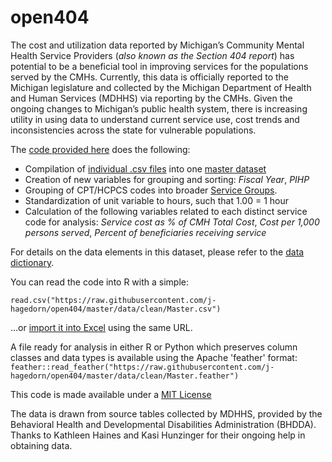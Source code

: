 open404
=======
The cost and utilization data reported by Michigan’s Community Mental Health Service Providers (*also known as the Section 404 report*) has potential to be a beneficial tool in improving services for the populations served by the CMHs.  Currently, this data is officially reported to the Michigan legislature and collected by the Michigan Department of Health and Human Services (MDHHS) via reporting by the CMHs.  Given the ongoing changes to Michigan’s public health system, there is increasing utility in using data to understand current service use, cost trends and inconsistencies across the state for vulnerable populations.  

The [code provided here](https://github.com/j-hagedorn/open404/tree/master/404code) does the following:

* Compilation of [individual .csv files](https://github.com/j-hagedorn/open404/tree/master/data/raw) into one [master dataset](https://github.com/j-hagedorn/open404/blob/master/data/clean/Master.csv)
* Creation of new variables for grouping and sorting: _Fiscal Year_, _PIHP_
* Grouping of CPT/HCPCS codes into broader [Service Groups](https://github.com/j-hagedorn/open404/blob/master/data/clean/service_groups.csv). 
* Standardization of unit variable to hours, such that 1.00 = 1 hour
* Calculation of the following variables related to each distinct service code for analysis: 
_Service cost as % of CMH Total Cost_, _Cost per 1,000 persons served_, _Percent of beneficiaries receiving service_

For details on the data elements in this dataset, please refer to the [data dictionary](https://github.com/j-hagedorn/open404/blob/master/data/clean/404DataDictionary.md).

You can read the code into R with a simple:

`read.csv("https://raw.githubusercontent.com/j-hagedorn/open404/master/data/clean/Master.csv")`

...or [import it into Excel](https://support.office.com/en-za/article/Import-or-export-text-txt-or-csv-files-5250ac4c-663c-47ce-937b-339e391393ba) using the same URL.

A file ready for analysis in either R or Python which preserves column classes and data types is available using the Apache 'feather' format:
`feather::read_feather("https://raw.githubusercontent.com/j-hagedorn/open404/master/data/clean/Master.feather")`

This code is made available under a [MIT License](http://opensource.org/licenses/MIT)

The data is drawn from source tables collected by MDHHS, provided by the Behavioral Health and Developmental Disabilities Administration (BHDDA).  Thanks to Kathleen Haines and Kasi Hunzinger for their ongoing help in obtaining data.
